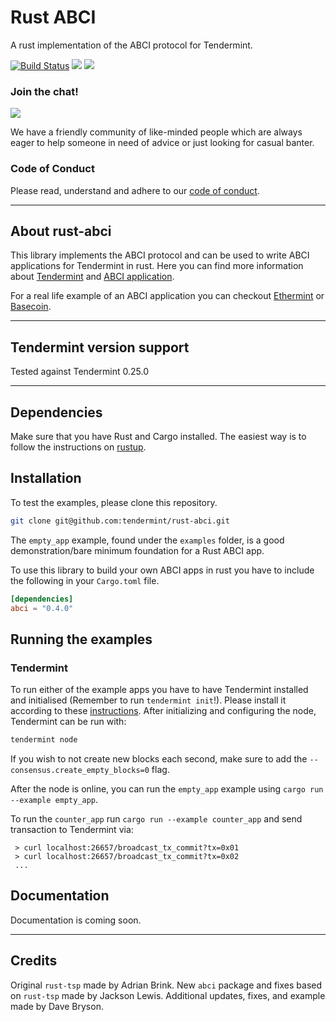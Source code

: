 # Rust ABCI
A rust implementation of the ABCI protocol for Tendermint.

[![Build Status](https://travis-ci.org/tendermint/rust-abci.svg?branch=develop)](https://travis-ci.org/tendermint/rust-abci) [![](https://tokei.rs/b1/github/tendermint/rust-abci)](https://github.com/tendermint/rust-abci) [![](https://docs.rs/rust-abci/badge.svg)](https://docs.rs/rust-abci/0.1.0/rust_abci/)

### Join the chat!
[![](https://img.shields.io/badge/slack-join%20chat-brightgreen.svg)](http://forum.tendermint.com:3000/)

We have a friendly community of like-minded people which are always eager to help someone in need of advice or just
looking for casual banter.

### Code of Conduct
Please read, understand and adhere to our [code of conduct](https://github.com/tendermint/rust-abci/blob/develop/CODE_OF_CONDUCT.md).


----


## About rust-abci
This library implements the ABCI protocol and can be used to write ABCI applications for Tendermint in rust.
Here you can find more information about [Tendermint](https://github.com/tendermint/tendermint) and [ABCI application](https://github.com/tendermint/abci).

For a real life example of an ABCI application you can checkout [Ethermint](https://github.com/tendermint/ethermint) or [Basecoin](https://github.com/tendermint/basecoin).

----

## Tendermint version support
Tested against Tendermint 0.25.0

----

## Dependencies
Make sure that you have Rust and Cargo installed. The easiest way is to follow the instructions on [rustup](https://rustup.rs/).


## Installation
To test the examples, please clone this repository.
```bash
git clone git@github.com:tendermint/rust-abci.git
```
The `empty_app` example, found under the `examples` folder, is a good demonstration/bare minimum foundation for a Rust ABCI app.

To use this library to build your own ABCI apps in rust you have to include the following in your `Cargo.toml` file.
```toml
[dependencies]
abci = "0.4.0"
```

## Running the examples

### Tendermint
To run either of the example apps you have to have Tendermint installed and initialised (Remember to run `tendermint init`!). Please install it according to these [instructions](https://github.com/tendermint/tendermint). After initializing and configuring the node, Tendermint can be run with:
```bash
tendermint node
```

If you wish to not create new blocks each second, make sure to add the `--consensus.create_empty_blocks=0` flag.

After the node is online, you can run the `empty_app` example using `cargo run --example empty_app`.

To run the `counter_app` run `cargo run --example counter_app` and send transaction to Tendermint via:
```
 > curl localhost:26657/broadcast_tx_commit?tx=0x01
 > curl localhost:26657/broadcast_tx_commit?tx=0x02
 ...
```


## Documentation
Documentation is coming soon.


----

## Credits
Original `rust-tsp` made by Adrian Brink. New `abci` package and fixes based on `rust-tsp` made by Jackson Lewis.
Additional updates, fixes, and example made by Dave Bryson.
